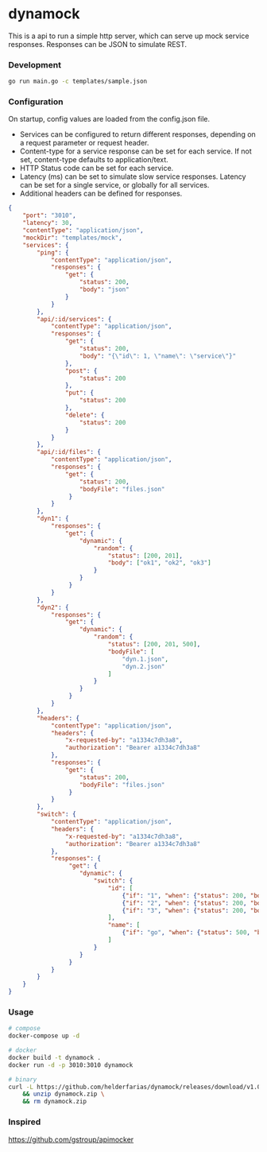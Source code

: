 # dynamock
This is a api to run a simple http server, which can serve up mock service responses. Responses can be JSON to simulate REST.

### Development
```bash
go run main.go -c templates/sample.json
``` 

### Configuration
On startup, config values are loaded from the config.json file.

* Services can be configured to return different responses, depending on a request parameter or request header.
* Content-type for a service response can be set for each service. If not set, content-type defaults to application/text.
* HTTP Status code can be set for each service.
* Latency (ms) can be set to simulate slow service responses. Latency can be set for a single service, or globally for all services.
* Additional headers can be defined for responses.

```json
{
    "port": "3010",
    "latency": 30,
    "contentType": "application/json",
    "mockDir": "templates/mock",
    "services": {
        "ping": {
            "contentType": "application/json",
            "responses": {
                "get": {
                    "status": 200,
                    "body": "json"
                }
            }
        },
        "api/:id/services": {
            "contentType": "application/json",
            "responses": {
                "get": {
                    "status": 200,
                    "body": "{\"id\": 1, \"name\": \"service\"}"
                },
                "post": {
                    "status": 200
                },
                "put": {
                    "status": 200
                },
                "delete": {
                    "status": 200
                }
            }
        },
        "api/:id/files": {
            "contentType": "application/json",
            "responses": {
                "get": {
                    "status": 200,
                    "bodyFile": "files.json"
                 }
            }
        },
        "dyn1": {
            "responses": {
                "get": {
                    "dynamic": {
                        "random": {
                            "status": [200, 201],
                            "body": ["ok1", "ok2", "ok3"]
                        }
                    }
                 }
            }
        },
        "dyn2": {
            "responses": {
                "get": {
                    "dynamic": {
                        "random": {
                            "status": [200, 201, 500],
                            "bodyFile": [
                                "dyn.1.json",
                                "dyn.2.json"
                            ]
                        }
                    }
                 }
            }
        },
        "headers": {
            "contentType": "application/json",
            "headers": {
                "x-requested-by": "a1334c7dh3a8",
                "authorization": "Bearer a1334c7dh3a8"
            },
            "responses": {
                "get": {
                    "status": 200,
                    "bodyFile": "files.json"
                 }
            }
        },
        "switch": {
            "contentType": "application/json",
            "headers": {
                "x-requested-by": "a1334c7dh3a8",
                "authorization": "Bearer a1334c7dh3a8"
            },
            "responses": {
                 "get": {
                    "dynamic": {
                        "switch": {
                            "id": [
                                {"if": "1", "when": {"status": 200, "body": "ok1"}},
                                {"if": "2", "when": {"status": 200, "body": "ok2"}},
                                {"if": "3", "when": {"status": 200, "body": "ok3"}}
                            ],
                            "name": [
                                {"if": "go", "when": {"status": 500, "bodyFile": "error.json"}}
                            ]
                        }
                    }
                 }
            }
        }
    }
}
```

### Usage
```bash
# compose
docker-compose up -d

# docker
docker build -t dynamock .
docker run -d -p 3010:3010 dynamock

# binary
curl -L https://github.com/helderfarias/dynamock/releases/download/v1.0/dynamock_darwin_osx.zip > dynamock.zip \
    && unzip dynamock.zip \
    && rm dynamock.zip
```


### Inspired
https://github.com/gstroup/apimocker 

